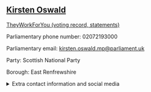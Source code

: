 ## <a href="https://members.parliament.uk/member/4413/contact">Kirsten Oswald</a>

<a href="https://www.theyworkforyou.com/mp/25294/kirsten_oswald/east_renfrewshire">TheyWorkForYou (voting record, statements)</a> 

Parliamentary phone number: 02072193000 

Parliamentary email: kirsten.oswald.mp@parliament.uk 

Party: Scottish National Party 

Borough: East Renfrewshire 

<details><summary>Extra contact information and social media</summary> 
<li>Website: http://www.snp.org/kirsten_oswald</li>
<li>Twitter: https://twitter.com/kirstenoswald</li>
<li>Constituency office phone number:</li>
<li>Constituency office email:</li>
<li>Facebook: https://www.facebook.com/KirstenOswaldSNP</li>
<li>Instagram:</li>
<li>Youtube:</li>
<li>Linkedin:</li>
<li>Government department phone number:</li>
<li>Government department email:</li>
<li>Threads:</li>
<li>Party office phone number:</li>
<li>Party office email:</li>
<li>Tiktok:</li>
</details>